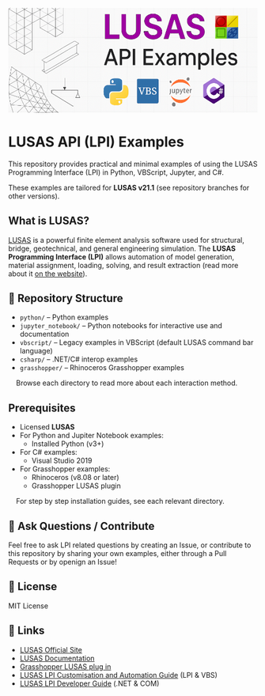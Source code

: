 ![LPI-examples-cover](./_img/header-logo-long-purple.png)

# LUSAS API (LPI) Examples

This repository provides practical and minimal examples of using the LUSAS Programming Interface (LPI) in Python, VBScript, Jupyter, and C#.

These examples are tailored for **LUSAS v21.1** (see repository branches for other versions).

## What is LUSAS?

[LUSAS](https://www.lusas.com/) is a powerful finite element analysis software used for structural, bridge, geotechnical, and general engineering simulation. The **LUSAS Programming Interface (LPI)** allows automation of model generation, material assignment, loading, solving, and result extraction (read more about it [on the website](https://www.lusas.com/products/information/lusas_programmable_interface.html)).

## 📁 Repository Structure

- `python/` – Python examples
- `jupyter_notebook/` – Python notebooks for interactive use and documentation
- `vbscript/` – Legacy examples in VBScript (default LUSAS command bar language)
- `csharp/` – .NET/C# interop examples
- `grasshopper/` – Rhinoceros Grasshopper examples

    Browse each directory to read more about each interaction method.

## Prerequisites

- Licensed **LUSAS**
- For Python and Jupiter Notebook examples:
  - Installed Python (v3+)
- For C# examples:
  - Visual Studio 2019
- For Grasshopper examples:
  - Rhinoceros (v8.08 or later)
  - Grasshopper LUSAS plugin

    For step by step installation guides, see each relevant directory.

## 🤝 Ask Questions / Contribute

Feel free to ask LPI related questions by creating an Issue, or contribute to this repository by sharing your own examples, either through a Pull Requests or by openign an Issue!

## 📄 License

MIT License

## 🔗 Links

- [LUSAS Official Site](https://www.lusas.com/)
- [LUSAS Documentation](https://www.lusas.com/)
- [Grasshopper LUSAS plug in](https://www.food4rhino.com/en/app/lusasgrasshopper)
- [LUSAS LPI Customisation and Automation Guide](https://www.lusas.com/user_area/documentation/V21_1/LPI%20Customisation%20and%20Automation%20Guide.pdf) (LPI & VBS)
- [LUSAS LPI Developer Guide](https://www.lusas.com/user_area/documentation/V21_1/LPI%20Developer%20Guide.pdf) (.NET & COM)
